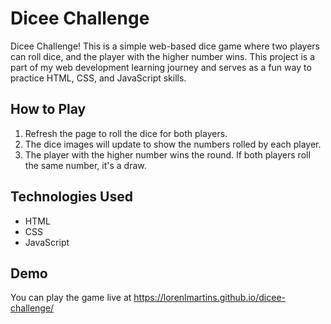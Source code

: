 # Dicee Challenge

Dicee Challenge! This is a simple web-based dice game where two players can roll dice, and the player with the higher number wins. This project is a part of my web development learning journey and serves as a fun way to practice HTML, CSS, and JavaScript skills.

## How to Play

1. Refresh the page to roll the dice for both players.
2. The dice images will update to show the numbers rolled by each player.
3. The player with the higher number wins the round. If both players roll the same number, it's a draw.

## Technologies Used

- HTML
- CSS
- JavaScript

## Demo

You can play the game live at https://lorenlmartins.github.io/dicee-challenge/
